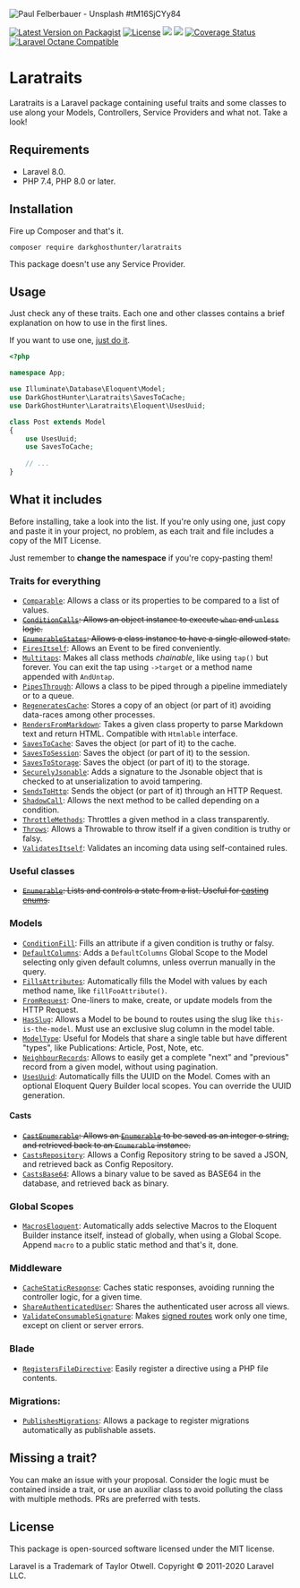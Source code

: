 ![Paul Felberbauer - Unsplash #tM16SjCYy84](https://images.unsplash.com/photo-1526814895543-b5be7268dd1e?ixlib=rb-1.2.1&ixid=eyJhcHBfaWQiOjEyMDd9&auto=format&fit=crop&w=1200&h=400&q=80)

[![Latest Version on Packagist](https://img.shields.io/packagist/v/darkghosthunter/laratraits.svg?style=flat-square)](https://packagist.org/packages/darkghosthunter/laratraits) [![License](https://poser.pugx.org/darkghosthunter/laratraits/license)](https://packagist.org/packages/darkghosthunter/laratraits) ![](https://img.shields.io/packagist/php-v/darkghosthunter/laratraits.svg) ![](https://github.com/DarkGhostHunter/Laratraits/workflows/PHP%20Composer/badge.svg) [![Coverage Status](https://coveralls.io/repos/github/DarkGhostHunter/Laratraits/badge.svg?branch=master)](https://coveralls.io/github/DarkGhostHunter/Laratraits?branch=master) [![Laravel Octane Compatible](https://img.shields.io/badge/Laravel%20Octane-Compatible-success?style=flat&logo=laravel)](https://github.com/laravel/octane)

# Laratraits

Laratraits is a Laravel package containing useful traits and some classes to use along your Models, Controllers, Service Providers and what not. Take a look!

## Requirements

* Laravel 8.0.
* PHP 7.4, PHP 8.0 or later.

## Installation

Fire up Composer and that's it.

    composer require darkghosthunter/laratraits

This package doesn't use any Service Provider.

## Usage

Just check any of these traits. Each one and other classes contains a brief explanation on how to use in the first lines.

If you want to use one, [just do it](https://www.php.net/manual/en/language.oop5.traits.php).

```php
<?php

namespace App;

use Illuminate\Database\Eloquent\Model;
use DarkGhostHunter\Laratraits\SavesToCache;
use DarkGhostHunter\Laratraits\Eloquent\UsesUuid;

class Post extends Model
{
    use UsesUuid;
    use SavesToCache;
    
    // ...
}
```

## What it includes

Before installing, take a look into the list. If you're only using one, just copy and paste it in your project, no problem, as each trait and file includes a copy of the MIT License.

Just remember to **change the namespace** if you're copy-pasting them!

### Traits for everything

* [`Comparable`](src/Comparable.php): Allows a class or its properties to be compared to a list of values.
* ~~[`ConditionCalls`](src/ConditionCalls.php): Allows an object instance to execute `when` and `unless` logic.~~
* ~~[`EnumerableStates`](src/EnumerableStates.php): Allows a class instance to have a single allowed state.~~
* [`FiresItself`](src/FiresItself.php): Allows an Event to be fired conveniently.
* [`Multitaps`](src/Multitaps.php): Makes all class methods _chainable_, like using `tap()` but forever. You can exit the tap using `->target` or a method name appended with `AndUntap`.
* [`PipesThrough`](src/PipesThrough.php): Allows a class to be piped through a pipeline immediately or to a queue.
* [`RegeneratesCache`](src/RegeneratesCache.php): Stores a copy of an object (or part of it) avoiding data-races among other processes.
* [`RendersFromMarkdown`](src/RendersFromMarkdown.php): Takes a given class property to parse Markdown text and return HTML. Compatible with `Htmlable` interface.
* [`SavesToCache`](src/SavesToCache.php): Saves the object (or part of it) to the cache.
* [`SavesToSession`](src/SavesToSession.php): Saves the object (or part of it) to the session.
* [`SavesToStorage`](src/SavesToStorage.php): Saves the object (or part of it) to the storage.
* [`SecurelyJsonable`](src/SecurelyJsonable.php): Adds a signature to the Jsonable object that is checked to at unserialization to avoid tampering.
* [`SendsToHttp`](src/SendsToHttp.php): Sends the object (or part of it) through an HTTP Request.
* [`ShadowCall`](src/ShadowCall.php): Allows the next method to be called depending on a condition.
* [`ThrottleMethods`](src/ThrottleMethods.php): Throttles a given method in a class transparently.
* [`Throws`](src/Throws.php): Allows a Throwable to throw itself if a given condition is truthy or falsy.
* [`ValidatesItself`](src/ValidatesItself.php): Validates an incoming data using self-contained rules.

### Useful classes

* ~~[`Enumerable`](src/Enumerable.php): Lists and controls a state from a list. Useful for [casting enums](https://laravel.com/docs/eloquent-mutators#custom-casts).~~

### Models

* [`ConditionFill`](src/Eloquent/ConditionFill.php): Fills an attribute if a given condition is truthy or falsy.
* [`DefaultColumns`](src/Eloquent/DefaultColumns.php): Adds a `DefaultColumns` Global Scope to the Model selecting only given default columns, unless overrun manually in the query.
* [`FillsAttributes`](src/Eloquent/FillsAttributes.php): Automatically fills the Model with values by each method name, like `fillFooAttribute()`.
* [`FromRequest`](src/Eloquent/FromRequest.php): One-liners to make, create, or update models from the HTTP Request.
* [`HasSlug`](src/Eloquent/HasSlug.php): Allows a Model to be bound to routes using the slug like `this-is-the-model`. Must use an exclusive slug column in the model table.
* [`ModelType`](src/Eloquent/ModelType.php): Useful for Models that share a single table but have different "types", like Publications: Article, Post, Note, etc.
* [`NeighbourRecords`](src/Eloquent/NeighbourRecords.php): Allows to easily get a complete "next" and "previous" record from a given model, without using pagination.
* [`UsesUuid`](src/Eloquent/UsesUuid.php): Automatically fills the UUID on the Model. Comes with an optional Eloquent Query Builder local scopes. You can override the UUID generation.

#### Casts

* ~~[`CastEnumerable`](src/Eloquent/Casts/CastEnumerable.php): Allows an [`Enumerable`](src/Enumerable.php) to be saved as an integer o string, and retrieved back to an `Enumerable` instance.~~
* [`CastsRepository`](src/Eloquent/Casts/CastRepository.php): Allows a Config Repository string to be saved a JSON, and retrieved back as Config Repository.
* [`CastsBase64`](src/Eloquent/Casts/CastsBase64.php): Allows a binary value to be saved as BASE64 in the database, and retrieved back as binary.

### Global Scopes

* [`MacrosEloquent`](src/Scopes/MacrosEloquent.php): Automatically adds selective Macros to the Eloquent Builder instance itself, instead of globally, when using a Global Scope. Append `macro` to a public static method and that's it, done.

### Middleware

* [`CacheStaticResponse`](src/Middleware/CacheStaticResponse.php): Caches static responses, avoiding running the controller logic, for a given time.
* [`ShareAuthenticatedUser`](src/Middleware/ShareAuthenticatedUser.php): Shares the authenticated user across all views.
* [`ValidateConsumableSignature`](src/Middleware/ValidateConsumableSignature.php): Makes [signed routes](https://laravel.com/docs/urls#signed-urls) work only one time, except on client or server errors.

### Blade

* [`RegistersFileDirective`](src/Blade/RegistersFileDirective.php): Easily register a directive using a PHP file contents.

### Migrations:

* [`PublishesMigrations`](src/ServiceProviders/PublishesMigrations.php): Allows a package to register migrations automatically as publishable assets.

## Missing a trait?

You can make an issue with your proposal. Consider the logic must be contained inside a trait, or use an auxiliar class to avoid polluting the class with multiple methods. PRs are preferred with tests.

## License

This package is open-sourced software licensed under the MIT license.

Laravel is a Trademark of Taylor Otwell. Copyright © 2011-2020 Laravel LLC.
